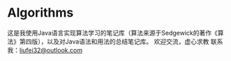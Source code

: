 # Algorithms
这是我使用Java语言实现算法学习的笔记库（算法来源于Sedgewick的著作《算法》第四版），以及对Java语法和用法的总结笔记库。
欢迎交流，虚心求教
联系我：liufei32@outlook.com
